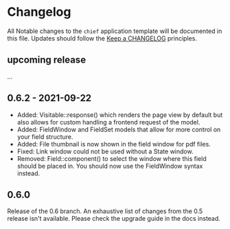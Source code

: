 # Changelog
All Notable changes to the `chief` application template will be documented in this file. Updates should follow the [Keep a CHANGELOG](http://keepachangelog.com/)
principles.

## upcoming release
...

## 0.6.2 - 2021-09-22
- Added: Visitable::response() which renders the page view by default but also allows for custom handling a frontend request of the model.
- Added: FieldWindow and FieldSet models that allow for more control on your field structure.
- Added: File thumbnail is now shown in the field window for pdf files.
- Fixed: Link window could not be used without a State window.
- Removed: Field::component() to select the window where this field should be placed in. You should now use the FieldWindow syntax instead.

## 0.6.0
Release of the 0.6 branch. An exhaustive list of changes from the 0.5 release isn't available. Please check the upgrade guide in the docs instead.
